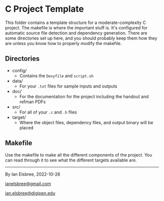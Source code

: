 # C Project Template

This folder contains a template structure for a moderate-complexity C project. The makefile is where the important stuff is. It's configured for automatic source file detection and dependency generation. There are some directories set up here, and you should probably keep them how they are unless you know how to properly modify the makefile.

## Directories

- config/
  - Contains the `Doxyfile` and `script.sh`
- data/
  - For your `.txt` files for sample inputs and outputs
- doc/
  - For the documentation for the project including the handout and refman PDFs
- src/
  - For all of your `.c` and `.h` files
- target/
  - Where the object files, dependency files, and output binary will be placed

## Makefile

Use the makefile to make all the different components of the project. You can read through it to see what the different targets available are.

---
By Ian Elsbree, 2022-10-26

ianelsbree@gmail.com

ian.elsbree@digipen.edu
